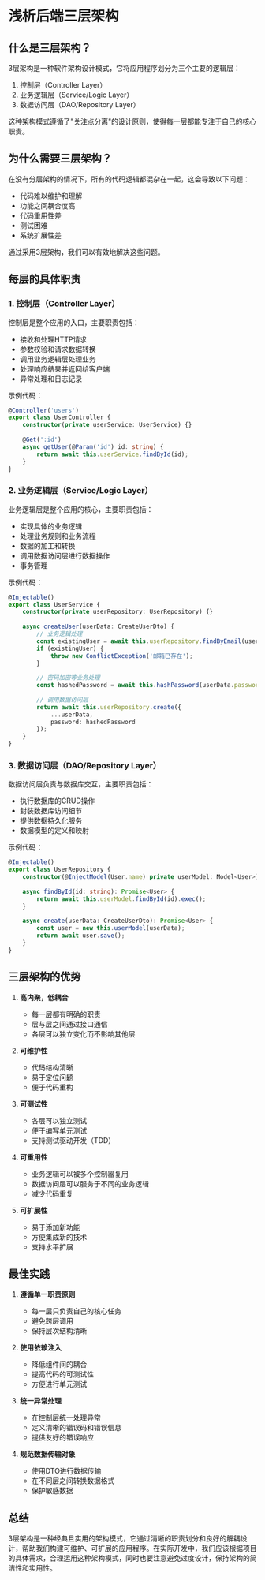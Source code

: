 # 浅析后端三层架构

## 什么是三层架构？

3层架构是一种软件架构设计模式，它将应用程序划分为三个主要的逻辑层：

1. 控制层（Controller Layer）
2. 业务逻辑层（Service/Logic Layer）
3. 数据访问层（DAO/Repository Layer）

这种架构模式遵循了"关注点分离"的设计原则，使得每一层都能专注于自己的核心职责。

## 为什么需要三层架构？

在没有分层架构的情况下，所有的代码逻辑都混杂在一起，这会导致以下问题：

- 代码难以维护和理解
- 功能之间耦合度高
- 代码重用性差
- 测试困难
- 系统扩展性差

通过采用3层架构，我们可以有效地解决这些问题。

## 每层的具体职责

### 1. 控制层（Controller Layer）

控制层是整个应用的入口，主要职责包括：

- 接收和处理HTTP请求
- 参数校验和请求数据转换
- 调用业务逻辑层处理业务
- 处理响应结果并返回给客户端
- 异常处理和日志记录

示例代码：
```typescript
@Controller('users')
export class UserController {
    constructor(private userService: UserService) {}
    
    @Get(':id')
    async getUser(@Param('id') id: string) {
        return await this.userService.findById(id);
    }
}
```

### 2. 业务逻辑层（Service/Logic Layer）

业务逻辑层是整个应用的核心，主要职责包括：

- 实现具体的业务逻辑
- 处理业务规则和业务流程
- 数据的加工和转换
- 调用数据访问层进行数据操作
- 事务管理

示例代码：
```typescript
@Injectable()
export class UserService {
    constructor(private userRepository: UserRepository) {}
    
    async createUser(userData: CreateUserDto) {
        // 业务逻辑处理
        const existingUser = await this.userRepository.findByEmail(userData.email);
        if (existingUser) {
            throw new ConflictException('邮箱已存在');
        }
        
        // 密码加密等业务处理
        const hashedPassword = await this.hashPassword(userData.password);
        
        // 调用数据访问层
        return await this.userRepository.create({
            ...userData,
            password: hashedPassword
        });
    }
}
```

### 3. 数据访问层（DAO/Repository Layer）

数据访问层负责与数据库交互，主要职责包括：

- 执行数据库的CRUD操作
- 封装数据库访问细节
- 提供数据持久化服务
- 数据模型的定义和映射

示例代码：
```typescript
@Injectable()
export class UserRepository {
    constructor(@InjectModel(User.name) private userModel: Model<User>) {}
    
    async findById(id: string): Promise<User> {
        return await this.userModel.findById(id).exec();
    }
    
    async create(userData: CreateUserDto): Promise<User> {
        const user = new this.userModel(userData);
        return await user.save();
    }
}
```

## 三层架构的优势

1. **高内聚，低耦合**
   - 每一层都有明确的职责
   - 层与层之间通过接口通信
   - 各层可以独立变化而不影响其他层

2. **可维护性**
   - 代码结构清晰
   - 易于定位问题
   - 便于代码重构

3. **可测试性**
   - 各层可以独立测试
   - 便于编写单元测试
   - 支持测试驱动开发（TDD）

4. **可重用性**
   - 业务逻辑可以被多个控制器复用
   - 数据访问层可以服务于不同的业务逻辑
   - 减少代码重复

5. **可扩展性**
   - 易于添加新功能
   - 方便集成新的技术
   - 支持水平扩展

## 最佳实践

1. **遵循单一职责原则**
   - 每一层只负责自己的核心任务
   - 避免跨层调用
   - 保持层次结构清晰

2. **使用依赖注入**
   - 降低组件间的耦合
   - 提高代码的可测试性
   - 方便进行单元测试

3. **统一异常处理**
   - 在控制层统一处理异常
   - 定义清晰的错误码和错误信息
   - 提供友好的错误响应

4. **规范数据传输对象**
   - 使用DTO进行数据传输
   - 在不同层之间转换数据格式
   - 保护敏感数据

## 总结

3层架构是一种经典且实用的架构模式，它通过清晰的职责划分和良好的解耦设计，帮助我们构建可维护、可扩展的应用程序。在实际开发中，我们应该根据项目的具体需求，合理运用这种架构模式，同时也要注意避免过度设计，保持架构的简洁性和实用性。